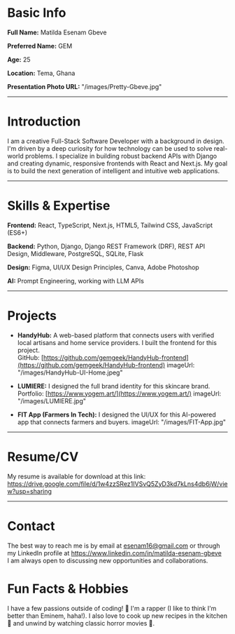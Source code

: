 # Basic Info
**Full Name:** Matilda Esenam Gbeve  

**Preferred Name:** GEM  

**Age:** 25  

**Location:** Tema, Ghana  

**Presentation Photo URL:** "/images/Pretty-Gbeve.jpg"  

---

# Introduction
I am a creative Full-Stack Software Developer with a background in design. I'm driven by a deep curiosity for how technology can be used to solve real-world problems. I specialize in building robust backend APIs with Django and creating dynamic, responsive frontends with React and Next.js. My goal is to build the next generation of intelligent and intuitive web applications.

---

# Skills & Expertise
**Frontend:** React, TypeScript, Next.js, HTML5, Tailwind CSS, JavaScript (ES6+)  

**Backend:** Python, Django, Django REST Framework (DRF), REST API Design, Middleware, PostgreSQL, SQLite, Flask  

**Design:** Figma, UI/UX Design Principles, Canva, Adobe Photoshop  

**AI:** Prompt Engineering, working with LLM APIs  

---

# Projects
- **HandyHub:** A web-based platform that connects users with verified local artisans and home service providers. I built the frontend for this project.  
  GitHub: [https://github.com/gemgeek/HandyHub-frontend](https://github.com/gemgeek/HandyHub-frontend)
  imageUrl: "/images/HandyHub-UI-Home.jpeg"  

- **LUMIERE:** I designed the full brand identity for this skincare brand.  
  Portfolio: [https://www.yogem.art/](https://www.yogem.art/)
  imageUrl: "/images/LUMIERE.jpg"  

- **FIT App (Farmers In Tech):** I designed the UI/UX for this AI-powered app that connects farmers and buyers.
  imageUrl: "/images/FIT-App.jpg"  

---

# Resume/CV
My resume is available for download at this link:  
https://drive.google.com/file/d/1w4zzSRez1IVSvQ5ZyD3kd7kLns4db6jW/view?usp=sharing  

---

# Contact
The best way to reach me is by email at esenam16@gmail.com or through my LinkedIn profile at https://www.linkedin.com/in/matilda-esenam-gbeve  
I am always open to discussing new opportunities and collaborations.

# Fun Facts & Hobbies
I have a few passions outside of coding! 🎤 I'm a rapper (I like to think I'm better than Eminem, haha!). I also love to cook up new recipes in the kitchen 🍳 and unwind by watching classic horror movies 👻.